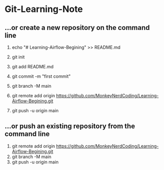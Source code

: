 # Git-Learning-Note

## …or create a new repository on the command line

1. echo "# Learning-Airflow-Begining" >> README.md
2. git init
3. git add README.md

4. git commit -m "first commit"
5. git branch -M main
6. git remote add origin https://github.com/MonkeyNerdCoding/Learning-Airflow-Begining.git
7. git push -u origin main

## …or push an existing repository from the command line

1. git remote add origin https://github.com/MonkeyNerdCoding/Learning-Airflow-Begining.git
2. git branch -M main
3. git push -u origin main
